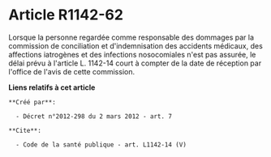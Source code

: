 # Article R1142-62

Lorsque la personne regardée comme responsable des dommages par la commission de conciliation et d'indemnisation des
accidents médicaux, des affections iatrogènes et des infections nosocomiales n'est pas assurée, le délai prévu à l'article L.
1142-14 court à compter de la date de réception par l'office de l'avis de cette commission.

**Liens relatifs à cet article**

	**Créé par**:

	  - Décret n°2012-298 du 2 mars 2012 - art. 7

	**Cite**:

	  - Code de la santé publique - art. L1142-14 (V)
